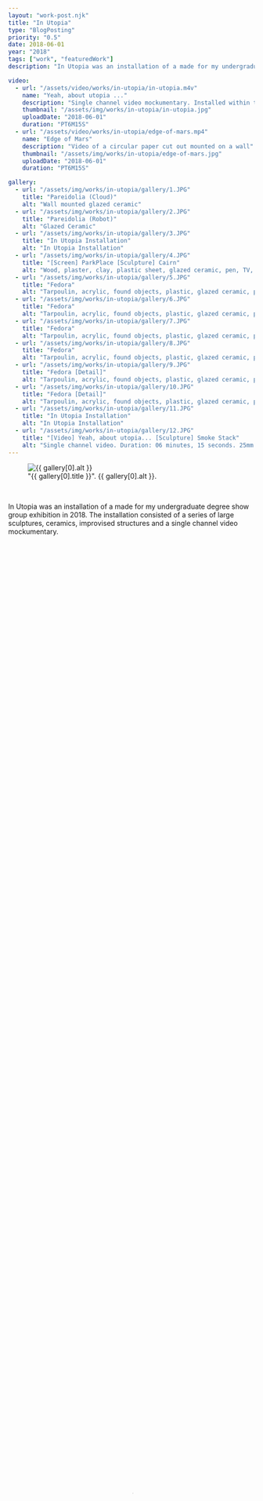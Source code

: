 ```yaml
---
layout: "work-post.njk"
title: "In Utopia"
type: "BlogPosting"
priority: "0.5"
date: 2018-06-01
year: "2018"
tags: ["work", "featuredWork"]
description: "In Utopia was an installation of a made for my undergraduate degree show group exhibition in 2018. The installation consisted of a series of large sculptures, ceramics, improvised structures and a single channel video mockumentary."

video:
  - url: "/assets/video/works/in-utopia/in-utopia.m4v"
    name: "Yeah, about utopia ..."
    description: "Single channel video mockumentary. Installed within the sculpture 'Smoke Stack': 25mm steel square tube & 3D printed SLS plastic"
    thumbnail: "/assets/img/works/in-utopia/in-utopia.jpg"
    uploadDate: "2018-06-01"
    duration: "PT6M15S"
  - url: "/assets/video/works/in-utopia/edge-of-mars.mp4"
    name: "Edge of Mars"
    description: "Video of a circular paper cut out mounted on a wall"
    thumbnail: "/assets/img/works/in-utopia/edge-of-mars.jpg"
    uploadDate: "2018-06-01"
    duration: "PT6M15S"

gallery:
  - url: "/assets/img/works/in-utopia/gallery/1.JPG"
    title: "Pareidolia (Cloud)"
    alt: "Wall mounted glazed ceramic"
  - url: "/assets/img/works/in-utopia/gallery/2.JPG"
    title: "Pareidolia (Robot)"
    alt: "Glazed Ceramic"
  - url: "/assets/img/works/in-utopia/gallery/3.JPG"
    title: "In Utopia Installation"
    alt: "In Utopia Installation"
  - url: "/assets/img/works/in-utopia/gallery/4.JPG"
    title: "[Screen] ParkPlace [Sculpture] Cairn"
    alt: "Wood, plaster, clay, plastic sheet, glazed ceramic, pen, TV, metal off-cuts, still image"
  - url: "/assets/img/works/in-utopia/gallery/5.JPG"
    title: "Fedora"
    alt: "Tarpoulin, acrylic, found objects, plastic, glazed ceramic, plaster, unfired clay, 25mm steel square-tube, 3D printed SLS plastic"
  - url: "/assets/img/works/in-utopia/gallery/6.JPG"
    title: "Fedora"
    alt: "Tarpoulin, acrylic, found objects, plastic, glazed ceramic, plaster, unfired clay, 25mm steel square-tube, 3D printed SLS plastic"
  - url: "/assets/img/works/in-utopia/gallery/7.JPG"
    title: "Fedora"
    alt: "Tarpoulin, acrylic, found objects, plastic, glazed ceramic, plaster, unfired clay, 25mm steel square-tube, 3D printed SLS plastic"
  - url: "/assets/img/works/in-utopia/gallery/8.JPG"
    title: "Fedora"
    alt: "Tarpoulin, acrylic, found objects, plastic, glazed ceramic, plaster, unfired clay, 25mm steel square-tube, 3D printed SLS plastic"
  - url: "/assets/img/works/in-utopia/gallery/9.JPG"
    title: "Fedora [Detail]"
    alt: "Tarpoulin, acrylic, found objects, plastic, glazed ceramic, plaster, unfired clay, 25mm steel square-tube, 3D printed SLS plastic"
  - url: "/assets/img/works/in-utopia/gallery/10.JPG"
    title: "Fedora [Detail]"
    alt: "Tarpoulin, acrylic, found objects, plastic, glazed ceramic, plaster, unfired clay, 25mm steel square-tube, 3D printed SLS plastic"
  - url: "/assets/img/works/in-utopia/gallery/11.JPG"
    title: "In Utopia Installation"
    alt: "In Utopia Installation"
  - url: "/assets/img/works/in-utopia/gallery/12.JPG"
    title: "[Video] Yeah, about utopia... [Sculpture] Smoke Stack"
    alt: "Single channel video. Duration: 06 minutes, 15 seconds. 25mm steel square-tube, TV, 3D printed SLS plastic, headphones"
---
```


<figure class="main-article__figure">
    <img src="{{ gallery[0].url  }}" alt="{{ gallery[0].alt }}" title="{{ gallery[0].title }}">
        <figcaption>
            "{{ gallery[0].title }}". {{ gallery[0].alt }}.
        </figcaption>
</figure>

<br>

<p class="indent">In Utopia was an installation of a made for my undergraduate degree show group exhibition in 2018. The installation consisted of a series of large sculptures, ceramics, improvised structures and a single channel video mockumentary.</p>

<br>
<br>

<video width="100%" height="100%" controls controlsList="nodownload" poster="{{ video[0].thumbnail }}">
    <source src="{{ video[0].url }}" type="video/mp4">
    Your browser does not support the video tag.
</video>
<figcaption>
    "{{ video[0].name }}". {{ video[0].description }}.
</figcaption>

<br>

<p class="indent">text here</p>

<br>
<br>

<video width="50%" height="100%" controls controlsList="nodownload" poster="{{ video[1].thumbnail }}">
    <source src="{{ video[1].url }}" type="video/mp4">
    Your browser does not support the video tag.
</video>
<figcaption>
    "{{ video[1].name }}". {{ video[1].description }}.
</figcaption>

<br>

<p>text here</p>

<br>
<br>

<script async src="/js/modal.js"></script>